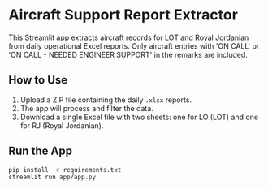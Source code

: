 # Aircraft Support Report Extractor

This Streamlit app extracts aircraft records for LOT and Royal Jordanian from daily operational Excel reports.
Only aircraft entries with 'ON CALL' or 'ON CALL - NEEDED ENGINEER SUPPORT' in the remarks are included.

## How to Use

1. Upload a ZIP file containing the daily `.xlsx` reports.
2. The app will process and filter the data.
3. Download a single Excel file with two sheets: one for LO (LOT) and one for RJ (Royal Jordanian).

## Run the App

```bash
pip install -r requirements.txt
streamlit run app/app.py
```